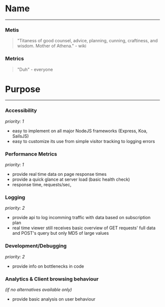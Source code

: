 # Name
-------
### Metis
> "Titaness of good counsel, advice, planning, cunning, craftiness, and wisdom. Mother of Athena."
    - wiki
    
### Metrics
> "Duh"
    - everyone


# Purpose
-------
### Accessibility
_priority: 1_
  - easy to implement on all major NodeJS frameworks (Express, Koa, SailsJS)
  - easy to customize its use from simple visitor tracking to logging errors

### Performance Metrics
_priority: 1_
  - provide real time data on page response times
  - provide a quick glance at server load (basic health check)
  - response time, requests/sec, 

### Logging
_priority: 2_
  - provide api to log incomming traffic  with data based on subscription plan
  - real time viewer still receives basic overview of GET requests' full data and POST's query but only MD5 of large values

### Development/Debugging
_priority: 2_
  - provide info on bottlenecks in code
  
### Analytics & Client browsing behaviour
_(if no alternatives available only)_
  - provide basic analysis on user behaviour

